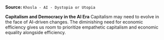 **Source:** `Khosla - AI - Dystopia or Utopia`

**Capitalism and Democracy in the AI Era**
Capitalism may need to evolve in the face of AI-driven changes. The diminishing need for economic efficiency gives us room to prioritize empathetic capitalism and economic equality alongside efficiency.

